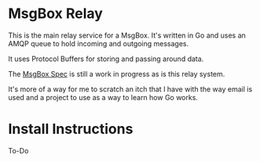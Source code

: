 MsgBox Relay
================

This is the main relay service for a MsgBox. It's written in Go and uses an AMQP queue to
hold incoming and outgoing messages.

It uses Protocol Buffers for storing and passing around data.

The [MsgBox Spec](https://github.com/msgbox/Spec) is still a work in progress as is
this relay system.

It's more of a way for me to scratch an itch that I have with the way email is used and
a project to use as a way to learn how Go works.

# Install Instructions

To-Do